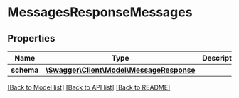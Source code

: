 # MessagesResponseMessages

## Properties
Name | Type | Description | Notes
------------ | ------------- | ------------- | -------------
**schema** | [**\Swagger\Client\Model\MessageResponse**](MessageResponse.md) |  | [optional] 

[[Back to Model list]](../README.md#documentation-for-models) [[Back to API list]](../README.md#documentation-for-api-endpoints) [[Back to README]](../README.md)



